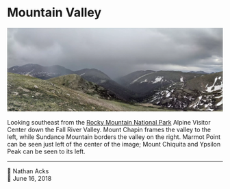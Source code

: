 # Mountain Valley

![An alpine valley](assets/8ef053744d9f1417ef3824103e8c786f.webp)

Looking southeast from the [Rocky Mountain National Park](https://www.nps.gov/romo/index.htm) Alpine Visitor Center down the Fall River Valley. Mount Chapin frames the valley to the left, while Sundance Mountain borders the valley on the right. Marmot Point can be seen just left of the center of the image; Mount Chiquita and Ypsilon Peak can be seen to its left.

- - - -

👤 Nathan Acks  
📅 June 16, 2018
